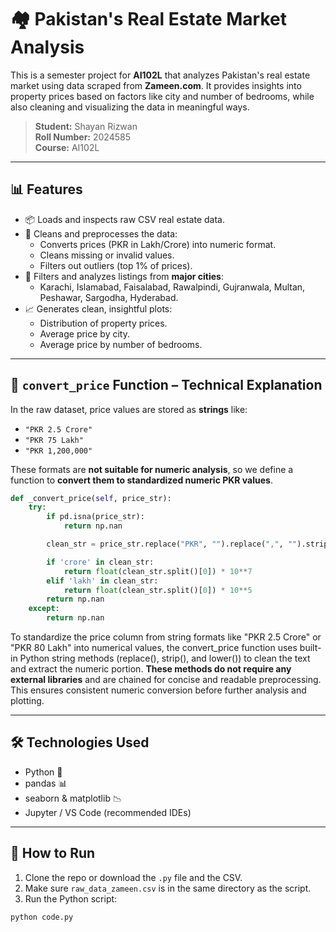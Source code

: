# 🏘️ Pakistan's Real Estate Market Analysis

This is a semester project for **AI102L** that analyzes Pakistan's real estate market using data scraped from **Zameen.com**. It provides insights into property prices based on factors like city and number of bedrooms, while also cleaning and visualizing the data in meaningful ways.

> **Student:** Shayan Rizwan  
> **Roll Number:** 2024585  
> **Course:** AI102L

---



## 📊 Features

- 📦 Loads and inspects raw CSV real estate data.
- 🧹 Cleans and preprocesses the data:
  - Converts prices (PKR in Lakh/Crore) into numeric format.
  - Cleans missing or invalid values.
  - Filters out outliers (top 1% of prices).
- 🌆 Filters and analyzes listings from **major cities**:
  - Karachi, Islamabad, Faisalabad, Rawalpindi, Gujranwala, Multan, Peshawar, Sargodha, Hyderabad.
- 📈 Generates clean, insightful plots:
  - Distribution of property prices.
  - Average price by city.
  - Average price by number of bedrooms.

---

## 🔧 `convert_price` Function – Technical Explanation

In the raw dataset, price values are stored as **strings** like:

- `"PKR 2.5 Crore"`  
- `"PKR 75 Lakh"`  
- `"PKR 1,200,000"`

These formats are **not suitable for numeric analysis**, so we define a function to **convert them to standardized numeric PKR values**.

```python
def _convert_price(self, price_str):
    try:
        if pd.isna(price_str):
            return np.nan

        clean_str = price_str.replace("PKR", "").replace(",", "").strip().lower()

        if 'crore' in clean_str:
            return float(clean_str.split()[0]) * 10**7
        elif 'lakh' in clean_str:
            return float(clean_str.split()[0]) * 10**5
        return np.nan
    except:
        return np.nan
```
To standardize the price column from string formats like "PKR 2.5 Crore" or "PKR 80 Lakh" into numerical values, the convert_price function uses built-in Python string methods (replace(), strip(), and lower()) to clean the text and extract the numeric portion. **These methods do not require any external libraries** and are chained for concise and readable preprocessing. This ensures consistent numeric conversion before further analysis and plotting.


---

## 🛠️ Technologies Used

- Python 🐍
- pandas 📊
- seaborn & matplotlib 📉
- Jupyter / VS Code (recommended IDEs)

---

## 📌 How to Run

1. Clone the repo or download the `.py` file and the CSV.
2. Make sure `raw_data_zameen.csv` is in the same directory as the script.
3. Run the Python script:
```bash
python code.py
